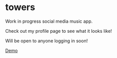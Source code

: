 # towers

Work in progress social media music app.

Check out my profile page to see what it looks like!

Will be open to anyone logging in soon!

[Demo](www.towersmusic.io/dannyrangel)

